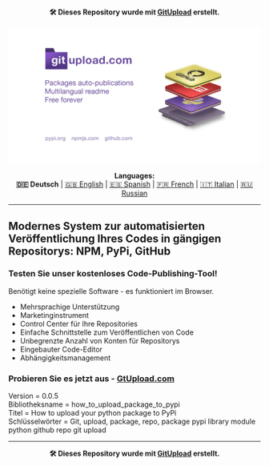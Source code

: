<p align="center"><b>🛠️ Dieses Repository wurde mit <a href="https://gitupload.com">GitUpload</a> erstellt.</b></p>
<p align="center"><a href="https://gitupload.com"><img src="https://github.com/markolofsen/how_to_upload_package_to_pypi//blob/master/.banners/banner_de.jpg?raw=1" /></a></p>
<p align="center"><b>Languages:</b><br /><b>🇩🇪 Deutsch</b> | <a href="https://github.com/markolofsen/how_to_upload_package_to_pypi/blob/master/README.md">🇬🇧 English</a> | <a href="https://github.com/markolofsen/how_to_upload_package_to_pypi/blob/master/README_es.md">🇪🇸 Spanish</a> | <a href="https://github.com/markolofsen/how_to_upload_package_to_pypi/blob/master/README_fr.md">🇫🇷 French</a> | <a href="https://github.com/markolofsen/how_to_upload_package_to_pypi/blob/master/README_it.md">🇮🇹 Italian</a> | <a href="https://github.com/markolofsen/how_to_upload_package_to_pypi/blob/master/README_ru.md">🇷🇺 Russian</a></p>

---

## Modernes System zur automatisierten Veröffentlichung Ihres Codes in gängigen Repositorys: NPM, PyPi, GitHub

### Testen Sie unser kostenloses Code-Publishing-Tool!

Benötigt keine spezielle Software - es funktioniert im Browser.

* Mehrsprachige Unterstützung
* Marketinginstrument
* Control Center für Ihre Repositories
* Einfache Schnittstelle zum Veröffentlichen von Code
* Unbegrenzte Anzahl von Konten für Repositorys
* Eingebauter Code-Editor
* Abhängigkeitsmanagement

### Probieren Sie es jetzt aus - <a href="https://gitupload.com">GtUpload.com</a>

Version = 0.0.5 <br />
Bibliotheksname = how_to_upload_package_to_pypi <br />
Titel = How to upload your python package to PyPi <br />
Schlüsselwörter = Git,  upload,  package,  repo, package pypi library module python github repo git upload <br />

---

<p align="center"><b>🛠️ Dieses Repository wurde mit <a href="https://gitupload.com">GitUpload</a> erstellt.</b></p>